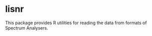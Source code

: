 # lisnr

This package provides R utilities for reading the data from formats of Spectrum Analysers.
